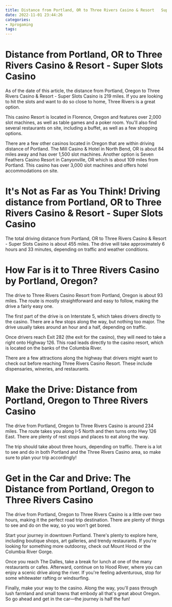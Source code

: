 ```yaml
---
title: Distance from Portland, OR to Three Rivers Casino & Resort   Super Slots Casino
date: 2022-11-01 23:44:26
categories:
- Xprogaming
tags:
---
```



#  Distance from Portland, OR to Three Rivers Casino & Resort - Super Slots Casino

As of the date of this article, the distance from Portland, Oregon to Three Rivers Casino & Resort - Super Slots Casino is 219 miles. If you are looking to hit the slots and want to do so close to home, Three Rivers is a great option.

This casino Resort is located in Florence, Oregon and features over 2,000 slot machines, as well as table games and a poker room. You'll also find several restaurants on site, including a buffet, as well as a few shopping options.

There are a few other casinos located in Oregon that are within driving distance of Portland. The Mill Casino & Hotel in North Bend, OR is about 84 miles away and has over 1,500 slot machines. Another option is Seven Feathers Casino Resort in Canyonville, OR which is about 109 miles from Portland. This casino has over 3,000 slot machines and offers hotel accommodations on site.

#  It's Not as Far as You Think! Driving distance from Portland, OR to Three Rivers Casino & Resort - Super Slots Casino

The total driving distance from Portland, OR to Three Rivers Casino & Resort - Super Slots Casino is about 455 miles. The drive will take approximately 6 hours and 33 minutes, depending on traffic and weather conditions.

#  How Far is it to Three Rivers Casino by Portland, Oregon? 

The drive to Three Rivers Casino Resort from Portland, Oregon is about 93 miles. The route is mostly straightforward and easy to follow, making the drive a fairly easy one.

The first part of the drive is on Interstate 5, which takes drivers directly to the casino. There are a few stops along the way, but nothing too major. The drive usually takes around an hour and a half, depending on traffic.

Once drivers reach Exit 282 (the exit for the casino), they will need to take a right onto Highway 126. This road leads directly to the casino resort, which is located on the banks of the Columbia River.

There are a few attractions along the highway that drivers might want to check out before reaching Three Rivers Casino Resort. These include dispensaries, wineries, and restaurants.

#  Make the Drive: Distance from Portland, Oregon to Three Rivers Casino 

The drive from Portland, Oregon to Three Rivers Casino is around 234 miles. The route takes you along I-5 North and then turns onto Hwy 126 East. There are plenty of rest stops and places to eat along the way.

The trip should take about three hours, depending on traffic. There is a lot to see and do in both Portland and the Three Rivers Casino area, so make sure to plan your trip accordingly!

#  Get in the Car and Drive: The Distance from Portland, Oregon to Three Rivers Casino

The drive from Portland, Oregon to Three Rivers Casino is a little over two hours, making it the perfect road trip destination. There are plenty of things to see and do on the way, so you won't get bored.

Start your journey in downtown Portland. There's plenty to explore here, including boutique shops, art galleries, and trendy restaurants. If you're looking for something more outdoorsy, check out Mount Hood or the Columbia River Gorge.

Once you reach The Dalles, take a break for lunch at one of the many restaurants or cafes. Afterward, continue on to Hood River, where you can enjoy a scenic drive along the river. If you're feeling adventurous, stop for some whitewater rafting or windsurfing.

Finally, make your way to the casino. Along the way, you'll pass through lush farmland and small towns that embody all that's great about Oregon. So go ahead and get in the car—the journey is half the fun!